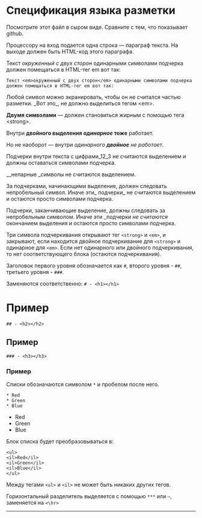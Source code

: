 # Спецификация языка разметки

Посмотрите этот файл в сыром виде. Сравните с тем, что показывает github.

Процессору на вход подается одна строка — параграф текста. 
На выходе должен быть HTML-код этого параграфа.

Текст _окруженный с двух сторон_ одинарными символами подчерка 
должен помещаться в HTML-тег em вот так:

`Текст <em>окруженный с двух сторон</em> одинарными символами подчерка 
должен помещаться в HTML-тег em вот так:`

Любой символ можно экранировать, чтобы он не считался частью разметки. 
\_Вот это\_, не должно выделиться тегом \<em\>.

__Двумя символами__ — должен становиться жирным с помощью тега \<strong\>.

Внутри __двойного выделения _одинарное_ тоже__ работает.

Но не наоборот — внутри _одинарного __двойное__ не работает_.

Подчерки внутри текста c цифрами_12_3 не считаются выделением и должны оставаться символами подчерка.

__непарные _символы не считаются выделением.

За подчерками, начинающими выделение, должен следовать непробельный символ. Иначе эти_ подчерки_ не считаются выделением 
и остаются просто символами подчерка.

Подчерки, заканчивающие выделение, должны следовать за непробельным символом. Иначе эти _подчерки _не считаются_ окончанием выделения 
и остаются просто символами подчерка.

Три символа подчеркивания открывают тег `<strong>` и `<em>`, и закрывают, если находится двойное подчеркивание для `<strong>` и одинарное для `<em>`.
Если нет одинарного или двойного подчеркивания, то нет соответствующего блока (остаются подчеркивания).

Заголовок первого уровня обозначается как `#`, второго уровня - `##`, третьего уровня - `###`.

Заменяются соответственно:
`# - <h1></h1>`
# Пример
`## - <h2></h2>`
## Пример
`### - <h3></h3>`
### Пример

Списки обозначаются символом `*` и пробелом после него.
```
* Red
* Green
* Blue
```
* Red
* Green
* Blue

Блок списка будет преобразовываться в:
```
<ul>
<il>Red</il>
<il>Green</il>
<il>Blue</il>
</ul>
```
Между тегами `<ul>` и `<il>` не может быть никаких других тегов.

Горизонтальный разделитель выделяется с помощью `***` или `—`, заменяется на `<\hr>`
***
